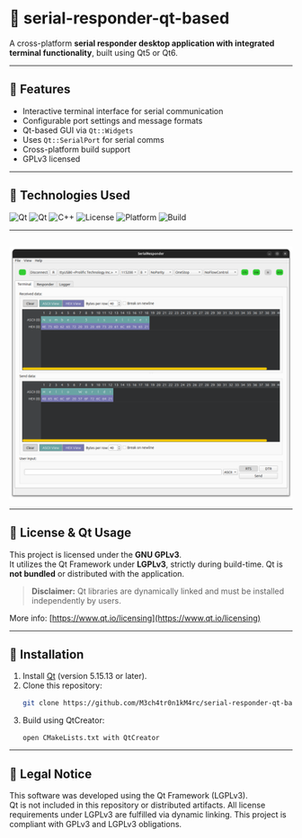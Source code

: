 # 🔌 serial-responder-qt-based
A cross-platform **serial responder desktop application with integrated terminal functionality**, built using Qt5 or Qt6.

---

## 🚀 Features

- Interactive terminal interface for serial communication
- Configurable port settings and message formats
- Qt-based GUI via `Qt::Widgets`
- Uses `Qt::SerialPort` for serial comms
- Cross-platform build support
- GPLv3 licensed

---

## 🧰 Technologies Used

![Qt](https://img.shields.io/badge/Qt-6.5-green.svg)
![Qt](https://img.shields.io/badge/Qt-5.15-green.svg)
![C++](https://img.shields.io/badge/C%2B%2B-17-blue.svg)
![License](https://img.shields.io/badge/License-GPLv3-important.svg)
![Platform](https://img.shields.io/badge/platform-Windows%20%7C%20Linux%20%7C%20macOS-lightgrey.svg)
![Build](https://img.shields.io/badge/build-passing-success.svg)

---

##

![Live Demo](https://raw.githubusercontent.com/M3ch4tr0n1kM4rc/serial-responder-qt-based/main/docs/images/serial-responder-screen-example.png)

---

## 📄 License & Qt Usage

This project is licensed under the **GNU GPLv3**.  
It utilizes the Qt Framework under **LGPLv3**, strictly during build-time. Qt is **not bundled** or distributed with the application.

> **Disclaimer:** Qt libraries are dynamically linked and must be installed independently by users.

More info: [https://www.qt.io/licensing](https://www.qt.io/licensing)

---

## 🔧 Installation

1. Install [Qt](https://www.qt.io/download) (version 5.15.13 or later).
2. Clone this repository:
   ```bash
   git clone https://github.com/M3ch4tr0n1kM4rc/serial-responder-qt-based.git
   ```
3. Build using QtCreator:
   ```
   open CMakeLists.txt with QtCreator
   ```

---

## 📢 Legal Notice

This software was developed using the Qt Framework (LGPLv3).  
Qt is not included in this repository or distributed artifacts. All license requirements under LGPLv3 are fulfilled via dynamic linking. This project is compliant with GPLv3 and LGPLv3 obligations.
